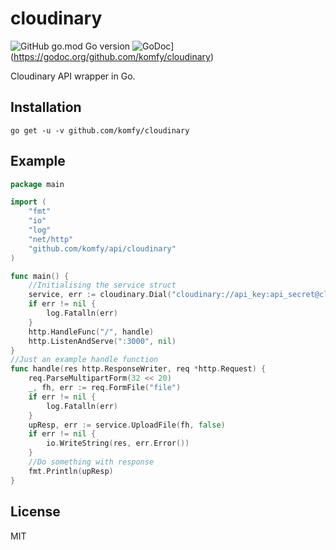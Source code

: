 # cloudinary

![GitHub go.mod Go version](https://img.shields.io/github/go-mod/go-version/komfy/cloudinary?style=flat-square)
![GoDoc](https://godoc.org/github.com/komfy/cloudinary?status.svg)](https://godoc.org/github.com/komfy/cloudinary)

Cloudinary API wrapper in Go.

## Installation

```
go get -u -v github.com/komfy/cloudinary
```

## Example

```go
package main

import (
	"fmt"
	"io"
	"log"
	"net/http"
	"github.com/komfy/api/cloudinary"
)

func main() {
    //Initialising the service struct
    service, err := cloudinary.Dial("cloudinary://api_key:api_secret@cloud_name")
	if err != nil {
        log.Fatalln(err)
    }
	http.HandleFunc("/", handle)
	http.ListenAndServe(":3000", nil)
}
//Just an example handle function 
func handle(res http.ResponseWriter, req *http.Request) {
	req.ParseMultipartForm(32 << 20)
	_, fh, err := req.FormFile("file")
	if err != nil {
		log.Fatalln(err)
	}
	upResp, err := service.UploadFile(fh, false)
	if err != nil {
		io.WriteString(res, err.Error())
    }
    //Do something with response
	fmt.Println(upResp)
}

```

## License

MIT
